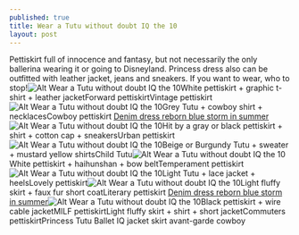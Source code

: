 ```yaml
---
published: true
title: Wear a Tutu without doubt IQ the 10
layout: post
---
```

Pettiskirt full of innocence and fantasy, but not necessarily the only ballerina wearing it or going to Disneyland. Princess dress also can be outfitted with leather jacket, jeans and sneakers. If you want to wear, who to stop!![Alt Wear a Tutu without doubt IQ the 10](https://c2.staticflickr.com/8/7380/28165059755_be1ec000f8_z.jpg)White pettiskirt + graphic t-shirt + leather jacketForward pettiskirtVintage pettiskirt![Alt Wear a Tutu without doubt IQ the 10](https://c2.staticflickr.com/8/7284/27549187384_b27f544d97_z.jpg)Grey Tutu + cowboy shirt + necklacesCowboy pettiskirt [Denim dress reborn blue storm in summer](http://lifeproofcase.tumblr.com/post/143869305481/denim-dress-reborn-blue-storm-in-summer)![Alt Wear a Tutu without doubt IQ the 10](https://c2.staticflickr.com/8/7434/28060862542_7c844655b2_z.jpg)Hit by a gray or black pettiskirt + shirt + cotton cap + sneakersUrban pettiskirt![Alt Wear a Tutu without doubt IQ the 10](https://c2.staticflickr.com/8/7380/27549621163_8354720e18_z.jpg)Beige or Burgundy Tutu + sweater + mustard yellow shirtsChild Tutu![Alt Wear a Tutu without doubt IQ the 10](https://c2.staticflickr.com/8/7312/28086627361_1d831f656d_z.jpg)White pettiskirt + haihunshan + bow beltTemperament pettiskirt![Alt Wear a Tutu without doubt IQ the 10](https://c2.staticflickr.com/8/7542/28165082555_ef59ccfb85_z.jpg)Light Tutu + lace jacket + heelsLovely pettiskirt![Alt Wear a Tutu without doubt IQ the 10](https://c2.staticflickr.com/8/7571/28060883382_5fec38eb49_z.jpg)Light fluffy skirt + faux fur short coatLiterary pettiskirt [Denim dress reborn blue storm in summer](http://lifeproofcase.tumblr.com/post/143869305481/denim-dress-reborn-blue-storm-in-summer)![Alt Wear a Tutu without doubt IQ the 10](https://c2.staticflickr.com/8/7677/28165091535_bac25837dc_z.jpg)Black pettiskirt + wire cable jacketMILF pettiskirtLight fluffy skirt + shirt + short jacketCommuters pettiskirtPrincess Tutu Ballet IQ jacket skirt avant-garde cowboy